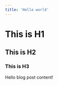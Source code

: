 ```yaml
---
title: 'Hello world'
---
```


# This is H1

## This is H2

### This is H3

Hello blog post content!
